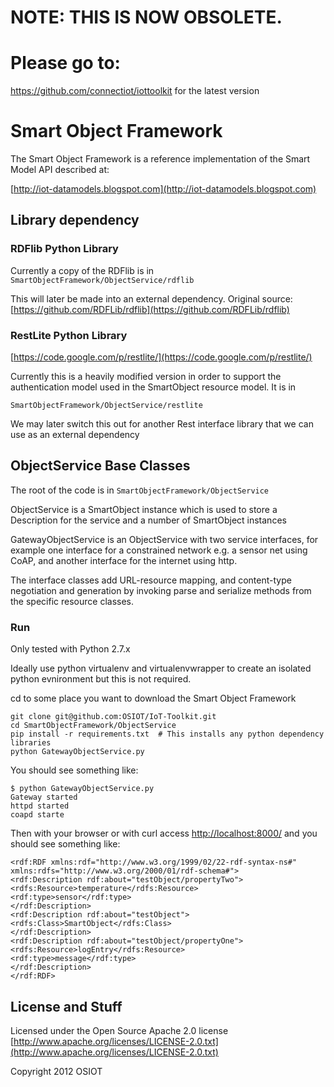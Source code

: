 # NOTE: THIS IS NOW OBSOLETE.  
# Please go to:  
https://github.com/connectiot/iottoolkit
for the latest version


Smart Object Framework
==========================

The Smart Object Framework is a reference 
implementation of the Smart Model API described at:

[http://iot-datamodels.blogspot.com](http://iot-datamodels.blogspot.com)

## Library dependency

### RDFlib Python Library

Currently a copy of the RDFlib is in ```SmartObjectFramework/ObjectService/rdflib```

This will later be made into an external dependency. Original source:
[https://github.com/RDFLib/rdflib](https://github.com/RDFLib/rdflib)

### RestLite Python Library

[https://code.google.com/p/restlite/](https://code.google.com/p/restlite/)

Currently this is a heavily modified version in order to support the
authentication model used in the SmartObject resource model. It is in

```
SmartObjectFramework/ObjectService/restlite
```

We may later switch this out for another Rest interface library that
we can use as an external dependency

## ObjectService Base Classes

The root of the code is in ```SmartObjectFramework/ObjectService```

ObjectService is a SmartObject instance which is used to store a 
Description for the service and a number of SmartObject instances

GatewayObjectService is an ObjectService with two service interfaces, for example 
one interface for a constrained network e.g. a sensor net using CoAP, and 
another interface for the internet using http.

The interface classes add URL-resource mapping, and content-type negotiation 
and generation by invoking parse and serialize methods from the specific 
resource classes.

### Run

Only tested with Python 2.7.x

Ideally use python virtualenv and virtualenvwrapper to create an
isolated python evnironment but this is not required.

cd to some place you want to download the Smart Object Framework

```
git clone git@github.com:OSIOT/IoT-Toolkit.git
cd SmartObjectFramework/ObjectService
pip install -r requirements.txt  # This installs any python dependency libraries
python GatewayObjectService.py

```

You should see something like:

```
$ python GatewayObjectService.py
Gateway started
httpd started
coapd starte
```

Then with your browser or with curl access [http://localhost:8000/](http://localhost:8000/)
and you should see something like:

```
<rdf:RDF xmlns:rdf="http://www.w3.org/1999/02/22-rdf-syntax-ns#" xmlns:rdfs="http://www.w3.org/2000/01/rdf-schema#">
<rdf:Description rdf:about="testObject/propertyTwo">
<rdfs:Resource>temperature</rdfs:Resource>
<rdf:type>sensor</rdf:type>
</rdf:Description>
<rdf:Description rdf:about="testObject">
<rdfs:Class>SmartObject</rdfs:Class>
</rdf:Description>
<rdf:Description rdf:about="testObject/propertyOne">
<rdfs:Resource>logEntry</rdfs:Resource>
<rdf:type>message</rdf:type>
</rdf:Description>
</rdf:RDF>
```

## License and Stuff

Licensed under the Open Source Apache 2.0 license 
[http://www.apache.org/licenses/LICENSE-2.0.txt](http://www.apache.org/licenses/LICENSE-2.0.txt)

Copyright 2012 OSIOT

